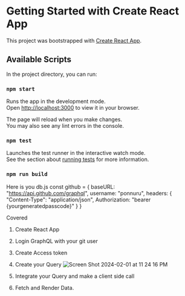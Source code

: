 # Getting Started with Create React App

This project was bootstrapped with [Create React App](https://github.com/facebook/create-react-app).

## Available Scripts

In the project directory, you can run:

### `npm start`

Runs the app in the development mode.\
Open [http://localhost:3000](http://localhost:3000) to view it in your browser.

The page will reload when you make changes.\
You may also see any lint errors in the console.

### `npm test`

Launches the test runner in the interactive watch mode.\
See the section about [running tests](https://facebook.github.io/create-react-app/docs/running-tests) for more information.

### `npm run build`

Here is you db.js
const github = {
    baseURL: "https://api.github.com/graphql",
    username: "ponnuru",
    headers: {
       "Content-Type": "application/json",
       Authorization: "bearer {yourgeneratedpasscode}"
    }
}

Covered
1) Create React App
2) Login GraphQL with your git user 
3) Create Access token
4) Create your Query ![Screen Shot 2024-02-01 at 11 24 16 PM](https://github.com/ponnuru/reactgraphqlpoc/assets/5709757/bc3e0dc6-3861-45fb-b363-b15fe95d9999)

5) Integrate your Query and make a client side call
6) Fetch and Render Data.

